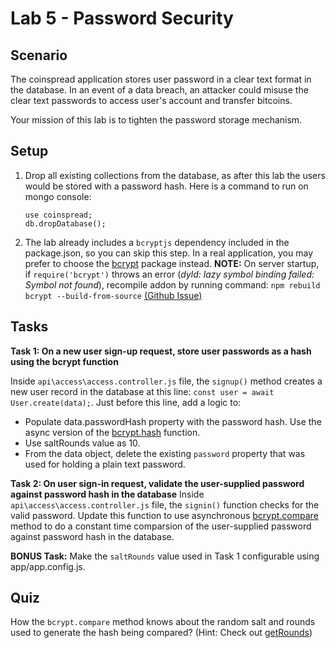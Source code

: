 # Lab 5 - Password Security

## Scenario

The coinspread application stores user password in a clear text format in the database. In an event of a data breach, an attacker could misuse the clear text passwords to access user's account and transfer bitcoins.

Your mission of this lab is to tighten the password storage mechanism.

## Setup
1. Drop all existing collections from the database, as after this lab the users would be stored with a password hash. Here is a command to run on mongo console:
    ```
    use coinspread;
    db.dropDatabase();
    ```
2. The lab already includes a `bcryptjs` dependency included in the package.json, so you can skip this step. In a real application, you may prefer to choose the [bcrypt](https://www.npmjs.com/package/bcrypt) package instead. 
**NOTE:** On server startup, if `require('bcrypt')` throws an error (*dyld: lazy symbol binding failed: Symbol not found*), recompile addon by running command: `npm rebuild bcrypt --build-from-source` 
[(Github Issue)](https://github.com/kelektiv/node.bcrypt.js/issues/16)


## Tasks

**Task 1: On a new user sign-up request, store user passwords as a hash using the bcrypt function**

Inside `api\access\access.controller.js` file, the `signup()` method creates a new user record in the database at this line:
`const user = await User.create(data);`. Just before this line, add a logic to:
* Populate data.passwordHash property with the password hash. Use the async version of the [bcrypt.hash](https://www.npmjs.com/package/bcrypt#with-promises) function.
* Use saltRounds value as 10.
* From the data object, delete the existing `password` property that was used for holding a plain text password.


**Task 2: On user sign-in request, validate the user-supplied password against password hash in the database**
Inside `api\access\access.controller.js` file, the `signin()` function checks for the valid password.
Update this function to use asynchronous [bcrypt.compare](https://www.npmjs.com/package/bcrypt#with-promises) method to do a constant time comparsion of the user-supplied password against password hash in the database.

**BONUS Task:** Make the `saltRounds` value used in Task 1 configurable using app/app.config.js.

## Quiz

How the `bcrypt.compare` method knows about the random salt and rounds used to generate the hash being compared? (Hint: Check out [getRounds](https://www.npmjs.com/package/bcrypt#api))